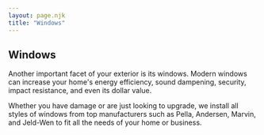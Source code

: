 ```yaml
---
layout: page.njk
title: "Windows"
---
```


## Windows

Another important facet of your exterior is its windows. Modern windows can increase your home's energy efficiency, sound dampening, security, impact resistance, and even its dollar value.

Whether you have damage or are just looking to upgrade, we install all styles of windows from top manufacturers such as Pella, Andersen, Marvin, and Jeld-Wen to fit all the needs of your
home or business.
